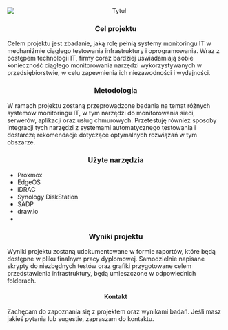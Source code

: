 <div align="center">
  <img src="https://github.com/tholycz/projekt_kierunkowy/blob/main/graphic%20materials/title.gif" alt="Tytuł" style="display: block; margin: 0 auto;">
</div
  
---
  
### <div align="center"> Cel projektu

Celem projektu jest zbadanie, jaką rolę pełnią systemy monitoringu IT w mechaniźmie ciągłego testowania infrastruktury i oprogramowania. Wraz z postępem technologii IT, firmy coraz bardziej uświadamiają sobie konieczność ciągłego monitorowania narzędzi wykorzystywanych w przedsiębiorstwie, w celu zapewnienia ich niezawodności i wydajności.

### <div align="center"> Metodologia

W ramach projektu zostaną przeprowadzone badania na temat różnych systemów monitoringu IT, w tym narzędzi do monitorowania sieci, serwerów, aplikacji oraz usług chmurowych. Przetestuję również sposoby integracji tych narzędzi z systemami automatycznego testowania i dostarczę rekomendacje dotyczące optymalnych rozwiązań w tym obszarze.

### <div align="center"> Użyte narzędzia
- Proxmox
- EdgeOS
- iDRAC
- Synology DiskStation
- SADP
- draw.io
- 

### <div align="center"> Wyniki projektu

Wyniki projektu zostaną udokumentowane w formie raportów, które będą dostępne w pliku finalnym pracy dyplomowej. Samodzielnie napisane skrypty do niezbędnych testów oraz grafiki przygotowane celem przedstawienia infrastruktury, będą umieszczone w odpowiednich folderach.

#### <div align="center"> Kontakt

Zachęcam do zapoznania się z projektem oraz wynikami badań. Jeśli masz jakieś pytania lub sugestie, zapraszam do kontaktu.
